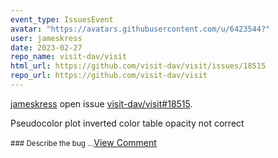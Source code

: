 ```yaml
---
event_type: IssuesEvent
avatar: "https://avatars.githubusercontent.com/u/6423544?"
user: jameskress
date: 2023-02-27
repo_name: visit-dav/visit
html_url: https://github.com/visit-dav/visit/issues/18515
repo_url: https://github.com/visit-dav/visit
---
```


<a href='https://github.com/jameskress' target='_blank'>jameskress</a> open issue <a href='https://github.com/visit-dav/visit/issues/18515' target='_blank'>visit-dav/visit#18515</a>.

<p>Pseudocolor plot inverted color table opacity not correct</p><small>### Describe the bug...</small><a href='https://github.com/visit-dav/visit/issues/18515' target='_blank'>View Comment</a>